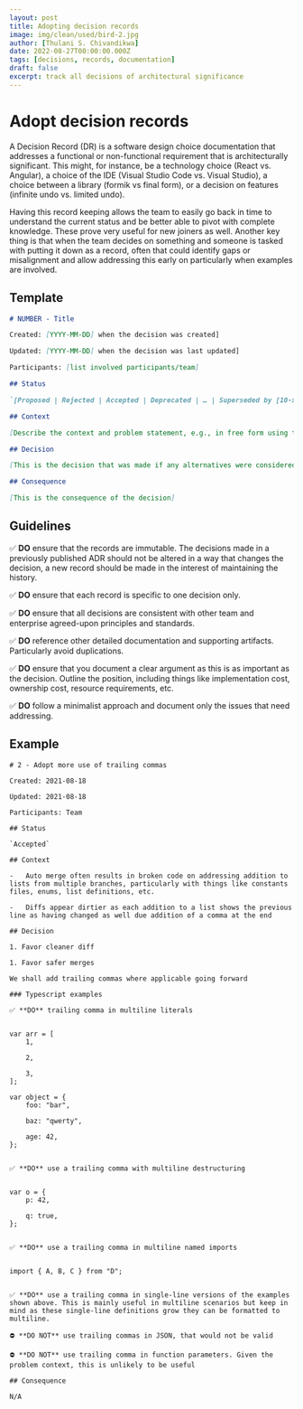 ```yaml
---
layout: post
title: Adopting decision records
image: img/clean/used/bird-2.jpg
author: [Thulani S. Chivandikwa]
date: 2022-08-27T00:00:00.000Z
tags: [decisions, records, documentation]
draft: false
excerpt: track all decisions of architectural significance
---
```


# Adopt decision records

A Decision Record (DR) is a software design choice documentation that addresses a functional or non-functional requirement that is architecturally significant. This might, for instance, be a technology choice (React vs. Angular), a choice of the IDE (Visual Studio Code vs. Visual Studio), a choice between a library (formik vs final form), or a decision on features (infinite undo vs. limited undo).

Having this record keeping allows the team to easily go back in time to understand the current status and be better able to pivot with complete knowledge. These prove very useful for new joiners as well. Another key thing is that when the team decides on something and someone is tasked with putting it down as a record, often that could identify gaps or misalignment and allow addressing this early on particularly when examples are involved.

## Template

```markdown
# NUMBER - Title

Created: [YYYY-MM-DD] when the decision was created]

Updated: [YYYY-MM-DD] when the decision was last updated]

Participants: [list involved participants/team]

## Status

`[Proposed | Rejected | Accepted | Deprecated | … | Superseded by [10-xxx](10-xxx.md)]`

## Context

[Describe the context and problem statement, e.g., in free form using two to three sentences. You may want to articulate the problem in form of a question]

## Decision

[This is the decision that was made if any alternatives were considered, list them here]

## Consequence

[This is the consequence of the decision]
```

## Guidelines

✅ **DO** ensure that the records are immutable. The decisions made in a previously published ADR should not be altered in a way that changes the decision, a new record should be made in the interest of maintaining the history.

✅ **DO** ensure that each record is specific to one decision only.

✅ **DO** ensure that all decisions are consistent with other team and enterprise agreed-upon principles and standards.

✅ **DO** reference other detailed documentation and supporting artifacts. Particularly avoid duplications.

✅ **DO** ensure that you document a clear argument as this is as important as the decision. Outline the position, including things like implementation cost, ownership cost, resource requirements, etc.

✅ **DO** follow a minimalist approach and document only the issues that need addressing.

## Example

```
# 2 - Adopt more use of trailing commas

Created: 2021-08-18

Updated: 2021-08-18

Participants: Team

## Status

`Accepted`

## Context

-   Auto merge often results in broken code on addressing addition to lists from multiple branches, particularly with things like constants files, enums, list definitions, etc.

-   Diffs appear dirtier as each addition to a list shows the previous line as having changed as well due addition of a comma at the end

## Decision

1. Favor cleaner diff

1. Favor safer merges

We shall add trailing commas where applicable going forward

### Typescript examples

✅ **DO** trailing comma in multiline literals


var arr = [
    1,

    2,

    3,
];

var object = {
    foo: "bar",

    baz: "qwerty",

    age: 42,
};


✅ **DO** use a trailing comma with multiline destructuring


var o = {
    p: 42,

    q: true,
};


✅ **DO** use a trailing comma in multiline named imports


import { A, B, C } from "D";


✅ **DO** use a trailing comma in single-line versions of the examples shown above. This is mainly useful in multiline scenarios but keep in mind as these single-line definitions grow they can be formatted to multiline.

⛔ **DO NOT** use trailing commas in JSON, that would not be valid

⛔ **DO NOT** use trailing comma in function parameters. Given the problem context, this is unlikely to be useful

## Consequence

N/A
```
